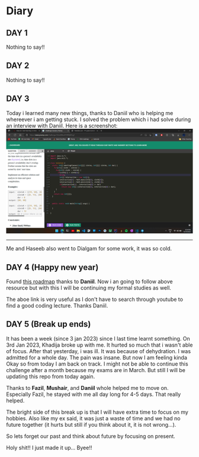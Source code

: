 # Diary

## DAY 1

Nothing to say!!

## DAY 2

Nothing to say!!

## DAY 3

Today i learned many new things, thanks to Daniil who is helping me whereever i am getting stuck.
I solved the problem which i had solve during an interview with Daniil. Here is a screenshot:
![Problem](images/screenshot%20of%20solved%20question.png)

---

Me and Haseeb also went to Dialgam for some work, it was so cold.

## DAY 4 (Happy new year)

Found [this roadmap](https://github.com/sickboydroid/coding-interview-university) thanks to **Daniil**.
Now i an going to follow above resource but with this I will be continuing my formal studies as well.

The aboe link is very useful as I don't have to search through youtube to find a good coding lecture.
Thanks Daniil.

## DAY 5 (Break up ends)

It has been a week (since 3 jan 2023) since I last time learnt something.
On 3rd Jan 2023, Khadija broke up with me. It hurted so much that i wasn't able of focus.
After that yesterday, i was ill. It was because of dehydration. I was admitted for a whole day. The pain was insane.
But now I am feeling kinda Okay so from today I am back on track. I might not be able to continue this challenge after a month because my exams are in March. But still I will be updating this repo from today again.

Thanks to **Fazil**, **Mushair**, and **Daniil** whole helped me to move on. Especially Fazil, he stayed with me all day long for 4-5 days. That really helped.

The bright side of this break up is that I will have extra time to focus on my hobbies. Also like my ex said, it was just a waste of time and we had no future together (it hurts but still if you think about it, it is not wrong...).

So lets forget our past and think about future by focusing on present.

Holy shit!! I just made it up...
Byee!!
